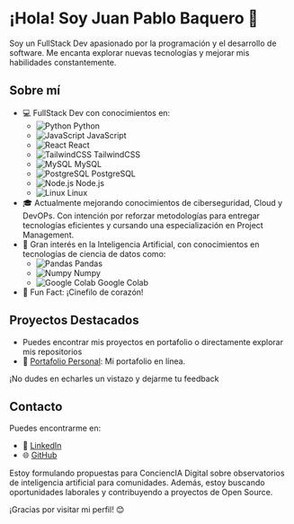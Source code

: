 # ¡Hola! Soy Juan Pablo Baquero 👋

Soy un FullStack Dev apasionado por la programación y el desarrollo de software. Me encanta explorar nuevas tecnologías y mejorar mis habilidades constantemente.

## Sobre mí

- 💻 FullStack Dev con conocimientos en:
  - ![Python](https://img.icons8.com/color/48/000000/python.png) Python
  - ![JavaScript](https://img.icons8.com/color/48/000000/javascript.png) JavaScript
  - ![React](https://img.icons8.com/color/48/000000/react-native.png) React
  - ![TailwindCSS](https://img.icons8.com/color/48/000000/tailwindcss.png) TailwindCSS
  - ![MySQL](https://img.icons8.com/ios/50/000000/mysql-logo.png) MySQL
  - ![PostgreSQL](https://img.icons8.com/color/48/000000/postgreesql.png) PostgreSQL
  - ![Node.js](https://img.icons8.com/color/48/000000/nodejs.png) Node.js
  - ![Linux](https://img.icons8.com/color/48/000000/linux.png) Linux
- 🎓 Actualmente mejorando conocimientos de ciberseguridad, Cloud y DevOPs. Con intención por reforzar metodologías para entregar tecnologías eficientes y cursando una especialización en Project Management. 
- 🧠 Gran interés en la Inteligencia Artificial, con conocimientos en tecnologías de ciencia de datos como:
  - ![Pandas](https://img.icons8.com/ios-filled/50/000000/pandas.png) Pandas
  - ![Numpy](https://img.icons8.com/ios-filled/50/000000/numpy.png) Numpy
  - ![Google Colab](https://img.icons8.com/windows/32/000000/google-colab.png) Google Colab
- 🎥 Fun Fact: ¡Cinefilo de corazón!

## Proyectos Destacados
- Puedes encontrar mis proyectos en portafolio o directamente explorar mis repositorios
- 💼 [Portafolio Personal](https://myspacejuan.netlify.app/): Mi portafolio en línea.

¡No dudes en echarles un vistazo y dejarme tu feedback

## Contacto

Puedes encontrarme en:

- 💼 [LinkedIn](https://www.linkedin.com/in/juan-pablo-baquero-d%C3%A1vila/)
- 🌐 [GitHub](https://github.com/JuanBaquero99)

Estoy formulando propuestas para ConciencIA Digital sobre observatorios de inteligencia artificial para comunidades. Además, estoy buscando oportunidades laborales y contribuyendo a proyectos de Open Source.

¡Gracias por visitar mi perfil! 😊
